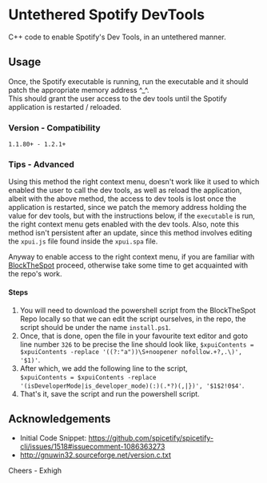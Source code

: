 # Untethered Spotify DevTools

 C++ code to enable Spotify's Dev Tools, in an untethered manner.
 
 ## Usage
 Once, the Spotify executable is running, run the executable and it should patch the appropriate memory address ^_^.              
 This should grant the user access to the dev tools until the Spotify application is restarted / reloaded.
 
 ### Version - Compatibility
 `1.1.80+ - 1.2.1+`
 
 ### Tips - Advanced
 Using this method the right context menu, doesn't work like it used to which enabled the user to call the dev tools,
 as well as reload the application, albeit with the above method, the access to dev tools is lost once the application is restarted,
 since we patch the memory address holding the value for dev tools, but with the instructions below, if the `executable` is run,
 the right context menu gets enabled with the dev tools. Also, note this method isn't persistent after an update, since this method involves
 editing the `xpui.js` file found inside the `xpui.spa` file.
 
 Anyway to enable access to the right context menu, if you are familiar with [BlockTheSpot](https://github.com/mrpond/BlockTheSpot) 
 proceed, otherwise take some time to get acquainted with the repo's work.
 
 #### Steps
 1. You will need to download the powershell script from the BlockTheSpot Repo locally so that we can edit the script ourselves,
    in the repo, the script should be under the name `install.ps1`.
 2. Once, that is done, open the file in your favourite text editor and goto line number `326`
    to be precise the line should look like, 
    `$xpuiContents = $xpuiContents -replace '((?:"a"))\S+noopener nofollow.+?,.\)', '$1)'`.
 3. After which, we add the following line to the script,                                                   
    `$xpuiContents = $xpuiContents -replace '(isDeveloperMode|is_developer_mode)(:)(.*?)(,|})', '$1$2!0$4'`.
 6. That's it, save the script and run the powershell script.

 ## Acknowledgements
 * Initial Code Snippet: https://github.com/spicetify/spicetify-cli/issues/1518#issuecomment-1086363273
 * http://gnuwin32.sourceforge.net/version.c.txt
 
 Cheers - Exhigh
 
